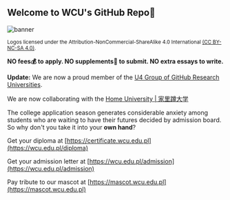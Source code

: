 ## Welcome to WCU's GitHub Repo👋

![banner](https://wcu.edu.pl/images/Wild_Chicken.svg)

<sub>Logos licensed under the Attribution-NonCommercial-ShareAlike 4.0 International [(CC BY-NC-SA 4.0)](https://creativecommons.org/licenses/BY-NC-SA/4.0/).

**NO fees💰️ to apply. NO supplements📝 to submit. NO extra essays to write.**

**Update:** We are now a proud member of the [U4 Group of GitHub Research Universities](https://github.com/U4Group).

We are now collaborating with the [Home University | 家里蹲大学](https://github.com/HMUniversity)

The college application season generates considerable anxiety among students who are waiting to have their futures decided by admission board. So why don't you take it into your **own hand**?

Get your diploma at [https://certificate.wcu.edu.pl](https://wcu.edu.pl/diploma)

Get your admission letter at [https://wcu.edu.pl/admission](https://wcu.edu.pl/admission)

Pay tribute to our mascot at [https://mascot.wcu.edu.pl](https://mascot.wcu.edu.pl)

